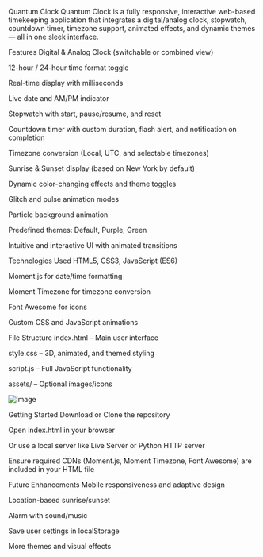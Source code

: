 Quantum Clock
Quantum Clock is a fully responsive, interactive web-based timekeeping application that integrates a digital/analog clock, stopwatch, countdown timer, timezone support, animated effects, and dynamic themes — all in one sleek interface.

Features
Digital & Analog Clock (switchable or combined view)

12-hour / 24-hour time format toggle

Real-time display with milliseconds

Live date and AM/PM indicator

Stopwatch with start, pause/resume, and reset

Countdown timer with custom duration, flash alert, and notification on completion

Timezone conversion (Local, UTC, and selectable timezones)

Sunrise & Sunset display (based on New York by default)

Dynamic color-changing effects and theme toggles

Glitch and pulse animation modes

Particle background animation

Predefined themes: Default, Purple, Green

Intuitive and interactive UI with animated transitions

Technologies Used
HTML5, CSS3, JavaScript (ES6)

Moment.js for date/time formatting

Moment Timezone for timezone conversion

Font Awesome for icons

Custom CSS and JavaScript animations

File Structure
index.html – Main user interface

style.css – 3D, animated, and themed styling

script.js – Full JavaScript functionality

assets/ – Optional images/icons


![image](https://github.com/user-attachments/assets/6b96ec57-a110-4cf2-a147-e1b255b81d4f)

Getting Started
Download or Clone the repository

Open index.html in your browser

Or use a local server like Live Server or Python HTTP server

Ensure required CDNs (Moment.js, Moment Timezone, Font Awesome) are included in your HTML file

Future Enhancements
Mobile responsiveness and adaptive design

Location-based sunrise/sunset

Alarm with sound/music

Save user settings in localStorage

More themes and visual effects
